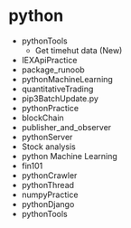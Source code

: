 # python

- pythonTools
  - Get timehut data (New)
- IEXApiPractice         
- package_runoob         
- pythonMachineLearning  
- quantitativeTrading
- pip3BatchUpdate.py     
- pythonPractice         
- blockChain             
- publisher_and_observer 
- pythonServer           
- Stock analysis
- python Machine Learning
- fin101                 
- pythonCrawler          
- pythonThread
- numpyPractice          
- pythonDjango           
- pythonTools

